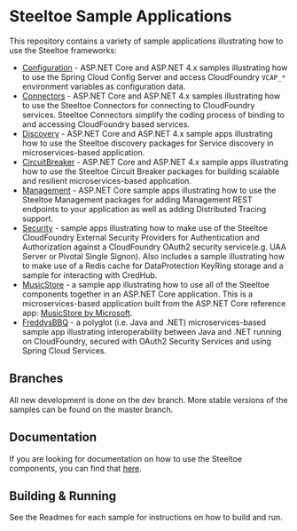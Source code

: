 # Steeltoe Sample Applications

This repository contains a variety of sample applications illustrating how to use the Steeltoe frameworks:

* [Configuration](Configuration) - ASP.NET Core and ASP.NET 4.x samples illustrating how to use the Spring Cloud Config Server and access CloudFoundry `VCAP_*` environment variables as configuration data.
* [Connectors](Connectors) - ASP.NET Core and ASP.NET 4.x samples illustrating how to use the Steeltoe Connectors for connecting to CloudFoundry services. Steeltoe Connectors simplify the coding process of binding to and accessing CloudFoundry based services.
* [Discovery](Discovery) - ASP.NET Core and ASP.NET 4.x sample apps illustrating how to use the Steeltoe discovery packages for Service discovery in microservices-based application.
* [CircuitBreaker](CircuitBreaker) - ASP.NET Core and ASP.NET 4.x sample apps illustrating how to use the Steeltoe Circuit Breaker packages for building scalable and resilient microservices-based application.
* [Management](Management) - ASP.NET Core sample apps illustrating how to use the Steeltoe Management packages for adding Management REST endpoints to your application as well as adding Distributed Tracing support.
* [Security](Security) - sample apps illustrating how to make use of the Steeltoe CloudFoundry External Security Providers for Authentication and Authorization against a CloudFoundry OAuth2 security service(e.g. UAA Server or Pivotal Single Signon). Also includes a sample illustrating how to make use of a Redis cache for DataProtection KeyRing storage and a sample for interacting with CredHub.
* [MusicStore](MusicStore) - a sample app illustrating how to use all of the Steeltoe components together in an ASP.NET Core application. This is a microservices-based application built from the ASP.NET Core reference app: [MusicStore by Microsoft](https://github.com/aspnet/MusicStore).
* [FreddysBBQ](FreddysBBQ) - a polyglot (i.e. Java and .NET) microservices-based sample app illustrating interoperability between Java and .NET running on CloudFoundry, secured with OAuth2 Security Services and using Spring Cloud Services.

## Branches

All new development is done on the dev branch. More stable versions of the samples can be found on the master branch.

## Documentation

If you are looking for documentation on how to use the Steeltoe components, you can find that [here](https://steeltoe.io/docs/).

## Building & Running

See the Readmes for each sample for instructions on how to build and run.
